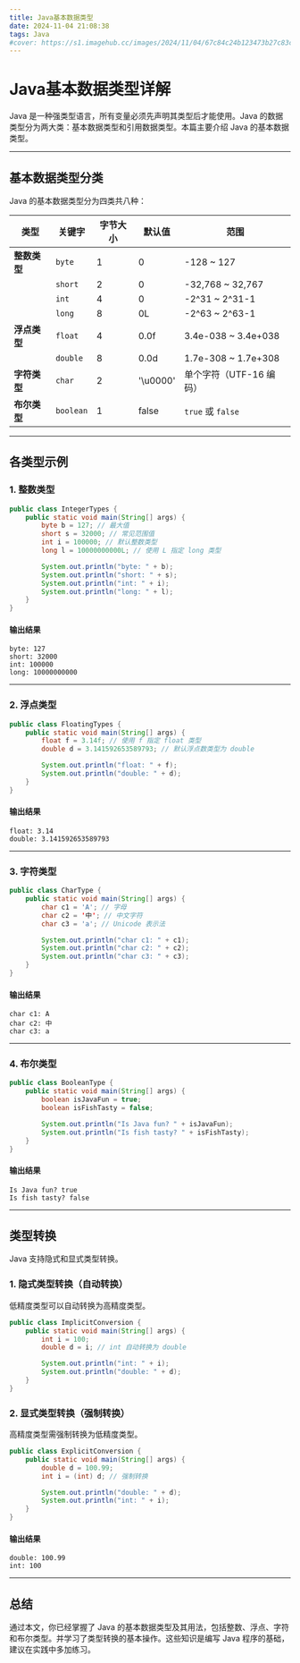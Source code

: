 ```yaml
---
title: Java基本数据类型
date: 2024-11-04 21:08:38
tags: Java
#cover: https://s1.imagehub.cc/images/2024/11/04/67c84c24b123473b27c83cee9fd52f72.png
---
```



# Java基本数据类型详解

Java 是一种强类型语言，所有变量必须先声明其类型后才能使用。Java 的数据类型分为两大类：基本数据类型和引用数据类型。本篇主要介绍 Java 的基本数据类型。

---

## 基本数据类型分类

Java 的基本数据类型分为四类共八种：

| 类型       | 关键字    | 字节大小 | 默认值  | 范围                                  |
|------------|-----------|----------|---------|---------------------------------------|
| **整数类型** | `byte`    | 1        | 0       | -128 ~ 127                           |
|            | `short`   | 2        | 0       | -32,768 ~ 32,767                     |
|            | `int`     | 4        | 0       | -2^31 ~ 2^31-1                       |
|            | `long`    | 8        | 0L      | -2^63 ~ 2^63-1                       |
| **浮点类型** | `float`   | 4        | 0.0f    | 3.4e-038 ~ 3.4e+038                  |
|            | `double`  | 8        | 0.0d    | 1.7e-308 ~ 1.7e+308                  |
| **字符类型** | `char`    | 2        | '\u0000' | 单个字符（UTF-16 编码）              |
| **布尔类型** | `boolean` | 1        | false   | `true` 或 `false`                    |

---

## 各类型示例

### 1. 整数类型

```java
public class IntegerTypes {
    public static void main(String[] args) {
        byte b = 127; // 最大值
        short s = 32000; // 常见范围值
        int i = 100000; // 默认整数类型
        long l = 10000000000L; // 使用 L 指定 long 类型

        System.out.println("byte: " + b);
        System.out.println("short: " + s);
        System.out.println("int: " + i);
        System.out.println("long: " + l);
    }
}
```

#### 输出结果
```plaintext
byte: 127
short: 32000
int: 100000
long: 10000000000
```

---

### 2. 浮点类型

```java
public class FloatingTypes {
    public static void main(String[] args) {
        float f = 3.14f; // 使用 f 指定 float 类型
        double d = 3.141592653589793; // 默认浮点数类型为 double

        System.out.println("float: " + f);
        System.out.println("double: " + d);
    }
}
```

#### 输出结果
```plaintext
float: 3.14
double: 3.141592653589793
```

---

### 3. 字符类型

```java
public class CharType {
    public static void main(String[] args) {
        char c1 = 'A'; // 字母
        char c2 = '中'; // 中文字符
        char c3 = 'a'; // Unicode 表示法

        System.out.println("char c1: " + c1);
        System.out.println("char c2: " + c2);
        System.out.println("char c3: " + c3);
    }
}
```

#### 输出结果
```plaintext
char c1: A
char c2: 中
char c3: a
```

---

### 4. 布尔类型

```java
public class BooleanType {
    public static void main(String[] args) {
        boolean isJavaFun = true;
        boolean isFishTasty = false;

        System.out.println("Is Java fun? " + isJavaFun);
        System.out.println("Is fish tasty? " + isFishTasty);
    }
}
```

#### 输出结果
```plaintext
Is Java fun? true
Is fish tasty? false
```

---

## 类型转换

Java 支持隐式和显式类型转换。

### 1. 隐式类型转换（自动转换）
低精度类型可以自动转换为高精度类型。
```java
public class ImplicitConversion {
    public static void main(String[] args) {
        int i = 100;
        double d = i; // int 自动转换为 double

        System.out.println("int: " + i);
        System.out.println("double: " + d);
    }
}
```

### 2. 显式类型转换（强制转换）
高精度类型需强制转换为低精度类型。
```java
public class ExplicitConversion {
    public static void main(String[] args) {
        double d = 100.99;
        int i = (int) d; // 强制转换

        System.out.println("double: " + d);
        System.out.println("int: " + i);
    }
}
```

#### 输出结果
```plaintext
double: 100.99
int: 100
```

---

## 总结

通过本文，你已经掌握了 Java 的基本数据类型及其用法，包括整数、浮点、字符和布尔类型。并学习了类型转换的基本操作。这些知识是编写 Java 程序的基础，建议在实践中多加练习。
